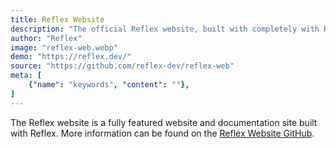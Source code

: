 ```yaml
---
title: Reflex Website
description: "The official Reflex website, built with completely with Reflex."
author: "Reflex"
image: "reflex-web.webp"
demo: "https://reflex.dev/"
source: "https://github.com/reflex-dev/reflex-web"
meta: [
    {"name": "keywords", "content": ""},
]
---
```


The Reflex website is a fully featured website and documentation site built with Reflex. More information can be found on the [Reflex Website GitHub](https://github.com/reflex-dev/reflex-web).
